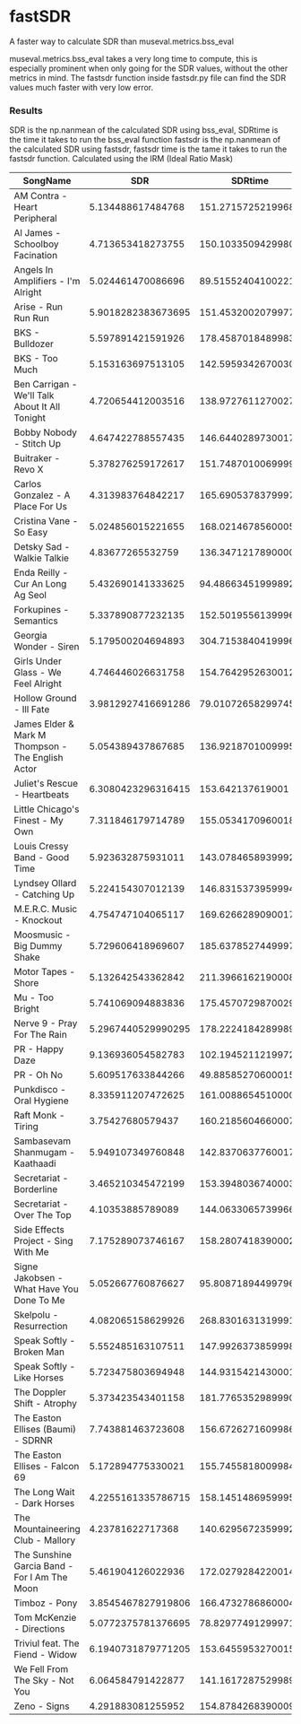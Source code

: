 # fastSDR
A faster way to calculate SDR than museval.metrics.bss_eval

museval.metrics.bss_eval takes a very long time to compute, this is especially prominent when only going for the SDR values, without the other metrics in mind. The fastsdr function inside fastsdr.py file can find the SDR values much faster with very low error.


### Results 
SDR is the np.nanmean of the calculated SDR using bss_eval, SDRtime is the time it takes to run the bss_eval function
fastsdr is the np.nanmean of the calculated SDR using fastsdr, fastsdr time is the tame it takes to run the fastsdr function.
Calculated using the IRM (Ideal Ratio Mask)

|SongName|SDR|SDRtime|fastsdr|fastsdrtime|
|--------|---|-------|-------|-----------|
|AM Contra - Heart Peripheral|5.134488617484768|151.27157252199686|5.134488424600735|0.3724633990059374|
|Al James - Schoolboy Facination|4.713653418273755|150.10335094299808|4.713653230096008|0.35549173499748576|
|Angels In Amplifiers - I'm Alright|5.024461470086696|89.51552404100221|5.024461340679623|0.3173046890005935|
|Arise - Run Run Run|5.9018282383673695|151.45320020799772|5.901828170539095|0.37044695900112856|
|BKS - Bulldozer|5.597891421591926|178.45870184899832|5.59789127917611|0.5871188769961009|
|BKS - Too Much|5.153163697513105|142.59593426700303|5.153163560573011|0.35735856999235693|
|Ben Carrigan - We'll Talk About It All Tonight|4.720654412003516|138.97276112700274|4.720654256880374|0.32208070599881466|
|Bobby Nobody - Stitch Up|4.647422788557435|146.6440289730017|4.647422586409636|0.37897697399603203|
|Buitraker - Revo X|5.378276259172617|151.7487010069999|5.378276079322002|0.4553843089961447|
|Carlos Gonzalez - A Place For Us|4.313983764842217|165.69053783799973|4.313983635730405|0.4807432819943642|
|Cristina Vane - So Easy|5.024856015221655|168.02146785600053|5.024855845974814|0.43500137400405947|
|Detsky Sad - Walkie Talkie|4.83677265532759|136.34712178900008|4.836772452936405|0.29280141099297907|
|Enda Reilly - Cur An Long Ag Seol|5.432690141333625|94.48663451999892|5.432690051472464|0.3334041479974985|
|Forkupines - Semantics|5.337890877232135|152.5019556139996|5.33789071513968|0.42274396699212957|
|Georgia Wonder - Siren|5.179500204694893|304.71538404199964|5.179500074605949|0.6685260090016527|
|Girls Under Glass - We Feel Alright|4.746446026631758|154.76429526300126|4.746445832052748|0.4830754110007547|
|Hollow Ground - Ill Fate|3.9812927416691286|79.01072658299745|3.9812926080145794|0.22346033398935106|
|James Elder & Mark M Thompson - The English Actor|5.054389437867685|136.9218701009995|5.054389289169408|0.3186013020022074|
|Juliet's Rescue - Heartbeats|6.3080423296316415|153.642137619001|6.308042163596951|0.4275981430109823|
|Little Chicago's Finest - My Own|7.311846179714789|155.0534170960018|7.311846066800439|0.4630734270031098|
|Louis Cressy Band - Good Time|5.923632875931011|143.07846589399924|5.923632736540521|0.4334246150101535|
|Lyndsey Ollard - Catching Up|5.224154307012139|146.83153739599948|5.224154188927059|0.3737288889969932|
|M.E.R.C. Music - Knockout|4.754747104065117|169.62662890900174|4.754746952078684|0.40084007898985874|
|Moosmusic - Big Dummy Shake|5.729606418969607|185.6378527449997|5.729606271806088|0.32504096800403204|
|Motor Tapes - Shore|5.132642543362842|211.39661621900086|5.132642375596803|0.38427183601015713|
|Mu - Too Bright|5.741069094883836|175.4570729870029|5.741068911946578|0.3869265289977193|
|Nerve 9 - Pray For The Rain|5.2967440529990295|178.22241842899894|5.296743944129308|0.5732581449992722|
|PR - Happy Daze|9.136936054582783|102.19452112199724|9.136935942666847|0.31427719500788953|
|PR - Oh No|5.609517633844266|49.88585270600015|5.609517555488855|0.1357586850062944|
|Punkdisco - Oral Hygiene|8.335911207472625|161.00886545100002|8.335911059338185|0.34041560599871445|
|Raft Monk - Tiring|3.75427680579437|160.21856046600078|3.7542766845265847|0.35502234898740426|
|Sambasevam Shanmugam - Kaathaadi|5.949107349760848|142.83706377600174|5.9491072324419205|0.411010776006151|
|Secretariat - Borderline|3.465210345472199|153.3948036740003|3.4652102093137467|0.4649616369861178|
|Secretariat - Over The Top|4.10353885789089|144.06330657399667|4.103538698497384|0.38009198500367347|
|Side Effects Project - Sing With Me|7.175289073746167|158.28074183900026|7.17528892133689|0.42069215499213897|
|Signe Jakobsen - What Have You Done To Me|5.052667760876627|95.80871894499796|5.052667616035138|0.30333559500286356|
|Skelpolu - Resurrection|4.082065158629926|268.83016313199914|4.082065067942375|0.5222668979986338|
|Speak Softly - Broken Man|5.552485163107511|147.99263738599984|5.552485033526625|0.3970112539973343|
|Speak Softly - Like Horses|5.723475803694948|144.93154214300012|5.723475631696722|0.4901106349861948|
|The Doppler Shift - Atrophy|5.373423543401158|181.77653529899908|5.373423432267869|0.5737287579977419|
|The Easton Ellises (Baumi) - SDRNR|7.743881463723608|156.67262716099867|7.743881377858391|0.4208930510067148|
|The Easton Ellises - Falcon 69|5.172894775330021|155.74558180099848|5.1728946521163|0.4157258630002616|
|The Long Wait - Dark Horses|4.2255161335786715|158.14514869599952|4.22551600920717|0.4905217129999073|
|The Mountaineering Club - Mallory|4.23781622717368|140.62956723599927|4.237816051426757|0.34141442899999674|
|The Sunshine Garcia Band - For I Am The Moon|5.461904126022936|172.02792842200142|5.4619039373725435|0.5104596820019651|
|Timboz - Pony|3.8545467827919806|166.4732786860004|3.8545466193163795|0.4355094009952154|
|Tom McKenzie - Directions|5.0772375781376695|78.82977491299971|5.077237380796387|0.26384307999978773|
|Triviul feat. The Fiend - Widow|6.1940731879771205|153.6455953270015|6.194073054752564|0.3902430029993411|
|We Fell From The Sky - Not You|6.064584791422877|141.1617287529989|6.0645846016550955|0.329197409999324|
|Zeno - Signs|4.291883081255952|154.8784268390009|4.291882985480038|0.4001308059960138|
